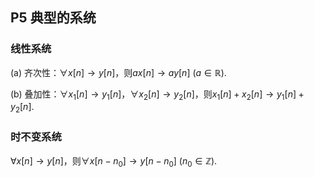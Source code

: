 ## P5 典型的系统

### 线性系统

(a) 齐次性：$\forall x[n] \longrightarrow y[n]$，则$ax[n]\longrightarrow ay[n]$ ($a\in \mathbb{R}$). 

(b) 叠加性：$\forall x_1[n]\longrightarrow y_1[n]$，$\forall x_2[n]\longrightarrow y_2[n]$，则$x_1[n] + x_2[n] \longrightarrow y_1[n] + y_2[n]$. 

### 时不变系统

$\forall x[n]\longrightarrow y[n]$，则$\forall x[n-n_0]\longrightarrow y[n-n_0]$ ($n_0 \in \mathbb{Z}$).



